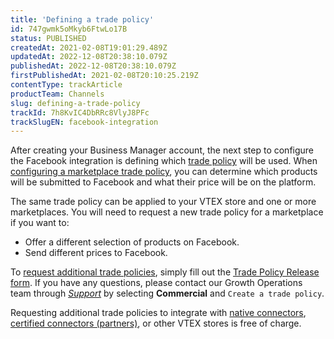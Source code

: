 ```yaml
---
title: 'Defining a trade policy'
id: 747gwmk5oMkyb6FtwLo17B
status: PUBLISHED
createdAt: 2021-02-08T19:01:29.489Z
updatedAt: 2022-12-08T20:38:10.079Z
publishedAt: 2022-12-08T20:38:10.079Z
firstPublishedAt: 2021-02-08T20:10:25.219Z
contentType: trackArticle
productTeam: Channels
slug: defining-a-trade-policy
trackId: 7h8KvIC4DbRRc8VlyJ8PFc
trackSlugEN: facebook-integration
---
```


After creating your Business Manager account, the next step to configure the Facebook integration is defining which [trade policy](https://help.vtex.com/en/tutorial/como-funciona-uma-politica-comercial--6Xef8PZiFm40kg2STrMkMV) will be used. When [configuring a marketplace trade policy](https://help.vtex.com/en/tutorial/configurando-a-politica-comercial-para-marketplace/), you can determine which products will be submitted to Facebook and what their price will be on the platform.

The same trade policy can be applied to your VTEX store and one or more marketplaces. You will need to request a new trade policy for a marketplace if you want to:

- Offer a different selection of products on Facebook.
- Send different prices to Facebook.

To [request additional trade policies](https://help.vtex.com/en/tutorial/contratacao-de-politica-comercial-adicional--61vuFOw4yGh6nwSmkLJL1X), simply fill out the [Trade Policy Release form](https://docs.google.com/forms/d/e/1FAIpQLSe9qCGB_KM_xsV5e9uNe06JE8tMZrWcv6EuHUOmqTiM8oRW7w/viewform). If you have any questions, please contact our Growth Operations team through *[Support](https://help.vtex.com/en/support)* by selecting **Commercial** and `Create a trade policy`.

Requesting additional trade policies to integrate with [native connectors](https://help.vtex.com/en/tutorial/estrategias-de-marketplace-na-vtex--tutorials_402#integrating-with-a-native-connector-vtex), [certified connectors (partners)](https://help.vtex.com/en/tutorial/estrategias-de-marketplace-na-vtex--tutorials_402#integrating-with-a-certified-connector-partner), or other VTEX stores is free of charge.
